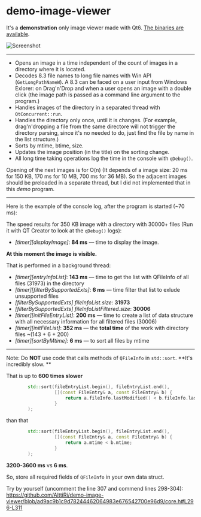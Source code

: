 # demo-image-viewer

It's a **demonstration** only image viewer made with Qt6.
[The binaries are available](https://github.com/AlttiRi/demo-image-viewer/releases).

![Screenshot](https://user-images.githubusercontent.com/16310547/151670175-122043d2-725b-4997-9669-9a147a56d1b2.png)

---

- Opens an image in a time independent of the count of images in a directory where it is located.
- Decodes 8.3  file names to long file names with Win API (`GetLongPathNameW`). A 8.3 can be faced on a user input from Windows Exlorer:
on Drag'n'Drop and when a user opens an image with a double click (the image path is passed as a command line argument to the program.)
- Handles images of the directory in a separated thread with `QtConcurrent::run`.
- Handles the directory only once, until it is changes. (For example, drag'n'dropping a file from the same directore will not trigger the directory parsing, since it's no needed to do, just find the file by name in the list structure.)
- Sorts by mtime, btime, size.
- Updates the image position (in the title) on the sorting change.
- All long time taking operations log the time in the console with `qDebug()`.

Opening of the next images is for O(n) (It depends of a image size: 20 ms for 150 KB, 170 ms for 10 MB, 700 ms for 36 MB). 
So the adjacent images should be preloaded in a separate thread, but I did not implemented that in this _demo_ program. 

---

Here is the example of the console log, after the program is started (~70 ms):

The speed results for 350 KB image with a directory with 30000+ files (Run it with QT Creator to look at the `qDebug()` logs):
- _[timer][displayImage]_: **84 ms** — time to display the image.

**At this moment the image is visible.**

That is performed in a background thread:
- _[timer][entryInfoList]_: **143 ms** — time to get the list with QFileInfo of all files (31973) in the directory
- _[timer][filterBySupportedExts]_: **6 ms** — time filter that list to exlude unsupported files
- _[filterBySupportedExts] fileInfoList.size_:         **31973** 
- _[filterBySupportedExts] fileInfoListFiltered.size_: **30006**
- _[timer][initFileEntryList]_: **200 ms**  — time to create a list of data structure with all necessary information for all filtered files (30006)
- _[timer][initFileList]_: **352 ms** — the **total time** of the work with directory files ~(143 + 6 + 200)
- _[timer][sortByMtime]_: **6 ms** — to sort all files by mtime

---

Note: Do **NOT** use code that calls methods of `QFileInfo` in `std::sort`. **It's incredibly slow. **

That is up to **600 times slower**
```c++
        std::sort(fileEntryList.begin(), fileEntryList.end(),
                  [](const FileEntry& a, const FileEntry& b) {
                      return a.fileInfo.lastModified() < b.fileInfo.lastModified();
                  }
        );
```
than that
```c++
        std::sort(fileEntryList.begin(), fileEntryList.end(),
                  [](const FileEntry& a, const FileEntry& b) {
                      return a.mtime < b.mtime;
                  }
        );
```

**3200-3600 ms** vs **6 ms**.

So, store all required fields of `QFileInfo` in your own data struct.

Try by yourself (uncomment the line 307 and commend lines 298-304): https://github.com/AlttiRi/demo-image-viewer/blob/ad9ac9b1c9d78244462064983e676542700e96d9/core.h#L296-L311
